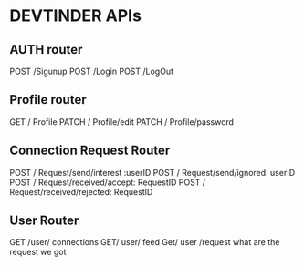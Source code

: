 # DEVTINDER APIs

## AUTH router
POST /Sigunup
POST /Login
POST /LogOut

## Profile router
GET / Profile
PATCH / Profile/edit
PATCH / Profile/password


## Connection Request Router
POST / Request/send/interest :userID
POST / Request/send/ignored: userID
POST / Request/received/accept: RequestID
POST / Request/received/rejected: RequestID

## User Router
GET /user/ connections
GET/ user/ feed
Get/ user /request   what are the request we got 